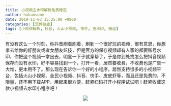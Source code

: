 ```yaml
---
title: 小视频去水印解析免费稳定
author: huhansome
date: 2019-11-03 15:25:00 +0800
categories: [流弊技能]
tags: [小视频解析, 抖音, 火山小视频, 快手, 去水印, 搬运]
---
```



有没有这么一个时刻，你抖音刷着刷着，刷到一个很好玩的视频，很有意思，你想拿去给你的好朋友或者女朋友炫技，但是官方的保存视频却有人家的都要账号水印，你把这个视频一拿出去，明显一下子就穿帮了，于是你到处找怎么把抖音视频保存而没有水印，好不容易找到一个，打开一看，居然要收费，不收费也是广告一大堆，更本用不了。那么现在告诉你一个好的小程序，居然支持很多的小视频平台，包括火山小视频、全民小视频、抖音、快手、皮皮虾等，而且还是免费的，不限量，还不用下载APP，用起来很方便，赶紧扫码打开小程序试试吧！赶紧收藏这款小视频去水印小程序吧！
<center style="margin-bottom:10px;"><img src="https://s1.ax1x.com/2020/06/28/N26H6H.jpg" /></center>